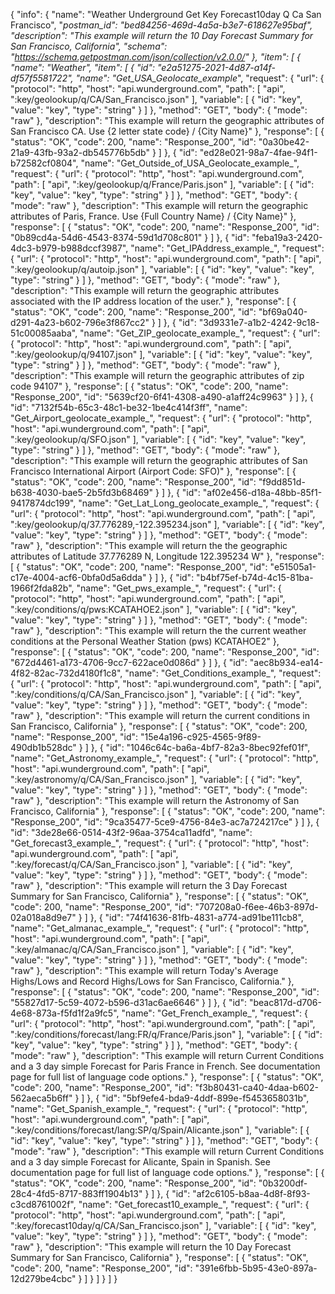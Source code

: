 {
  "info": {
    "name": "Weather Underground Get Key Forecast10day Q Ca San Francisco",
    "_postman_id": "bed84256-469d-4a5a-b3e7-618627e95baf",
    "description": "This example will return the 10 Day Forecast Summary for San Francisco, California",
    "schema": "https://schema.getpostman.com/json/collection/v2.0.0/"
  },
  "item": [
    {
      "name": "Weather",
      "item": [
        {
          "id": "e2a51275-2021-4d87-a14f-df57f5581722",
          "name": "Get_USA_Geolocate_example_",
          "request": {
            "url": {
              "protocol": "http",
              "host": "api.wunderground.com",
              "path": [
                "api",
                ":key/geolookup/q/CA/San_Francisco.json"
              ],
              "variable": [
                {
                  "id": "key",
                  "value": "key",
                  "type": "string"
                }
              ]
            },
            "method": "GET",
            "body": {
              "mode": "raw"
            },
            "description": "This example will return the geographic attributes of San Francisco CA.    Use {2 letter state code} /    {City Name}"
          },
          "response": [
            {
              "status": "OK",
              "code": 200,
              "name": "Response_200",
              "id": "0a30be42-21a9-43fb-93a2-db545776b5db"
            }
          ]
        },
        {
          "id": "ed28e021-98a7-4fae-94f1-b72582cf0804",
          "name": "Get_Outside_of_USA_Geolocate_example_",
          "request": {
            "url": {
              "protocol": "http",
              "host": "api.wunderground.com",
              "path": [
                "api",
                ":key/geolookup/q/France/Paris.json"
              ],
              "variable": [
                {
                  "id": "key",
                  "value": "key",
                  "type": "string"
                }
              ]
            },
            "method": "GET",
            "body": {
              "mode": "raw"
            },
            "description": "This example will return the geographic attributes of Paris, France. Use {Full Country Name} / {City Name}"
          },
          "response": [
            {
              "status": "OK",
              "code": 200,
              "name": "Response_200",
              "id": "0b89cd4a-54d6-4543-8374-59d1d708c801"
            }
          ]
        },
        {
          "id": "feba19a3-2420-4dc3-b979-b988dccf3987",
          "name": "Get_IPAddress_example_",
          "request": {
            "url": {
              "protocol": "http",
              "host": "api.wunderground.com",
              "path": [
                "api",
                ":key/geolookup/q/autoip.json"
              ],
              "variable": [
                {
                  "id": "key",
                  "value": "key",
                  "type": "string"
                }
              ]
            },
            "method": "GET",
            "body": {
              "mode": "raw"
            },
            "description": "This example will return the geographic attributes associated with the IP address location of the user."
          },
          "response": [
            {
              "status": "OK",
              "code": 200,
              "name": "Response_200",
              "id": "bf69a040-d291-4a23-b602-796e3f867cc2"
            }
          ]
        },
        {
          "id": "3d9331e7-a1b2-4242-9c18-51c00085aaba",
          "name": "Get_ZIP_geolocate_example_",
          "request": {
            "url": {
              "protocol": "http",
              "host": "api.wunderground.com",
              "path": [
                "api",
                ":key/geolookup/q/94107.json"
              ],
              "variable": [
                {
                  "id": "key",
                  "value": "key",
                  "type": "string"
                }
              ]
            },
            "method": "GET",
            "body": {
              "mode": "raw"
            },
            "description": "This example will return the geographic attributes of zip code 94107"
          },
          "response": [
            {
              "status": "OK",
              "code": 200,
              "name": "Response_200",
              "id": "5639cf20-6f41-4308-a490-a1aff24c9963"
            }
          ]
        },
        {
          "id": "7132f54b-65c3-48c1-be32-1be4c414f3ff",
          "name": "Get_Airport_geolocate_example_",
          "request": {
            "url": {
              "protocol": "http",
              "host": "api.wunderground.com",
              "path": [
                "api",
                ":key/geolookup/q/SFO.json"
              ],
              "variable": [
                {
                  "id": "key",
                  "value": "key",
                  "type": "string"
                }
              ]
            },
            "method": "GET",
            "body": {
              "mode": "raw"
            },
            "description": "This example will return the geographic attributes of San Francisco International Airport (Airport Code: SFO)"
          },
          "response": [
            {
              "status": "OK",
              "code": 200,
              "name": "Response_200",
              "id": "f9dd851d-b638-4030-bae5-2b5fd3b68469"
            }
          ]
        },
        {
          "id": "af02e456-d18a-48bb-85f1-9417874dc199",
          "name": "Get_Lat_Long_geolocate_example_",
          "request": {
            "url": {
              "protocol": "http",
              "host": "api.wunderground.com",
              "path": [
                "api",
                ":key/geolookup/q/37.776289,-122.395234.json"
              ],
              "variable": [
                {
                  "id": "key",
                  "value": "key",
                  "type": "string"
                }
              ]
            },
            "method": "GET",
            "body": {
              "mode": "raw"
            },
            "description": "This example will return the the geographic attributes of Latitude 37.776289 N, Longitude 122.395234 W"
          },
          "response": [
            {
              "status": "OK",
              "code": 200,
              "name": "Response_200",
              "id": "e51505a1-c17e-4004-acf6-0bfa0d5a6dda"
            }
          ]
        },
        {
          "id": "b4bf75ef-b74d-4c15-81ba-1966f2fda82b",
          "name": "Get_pws_example_",
          "request": {
            "url": {
              "protocol": "http",
              "host": "api.wunderground.com",
              "path": [
                "api",
                ":key/conditions/q/pws:KCATAHOE2.json"
              ],
              "variable": [
                {
                  "id": "key",
                  "value": "key",
                  "type": "string"
                }
              ]
            },
            "method": "GET",
            "body": {
              "mode": "raw"
            },
            "description": "This example will return the the current weather conditions at the Personal Weather Station (pws) KCATAHOE2"
          },
          "response": [
            {
              "status": "OK",
              "code": 200,
              "name": "Response_200",
              "id": "672d4461-a173-4706-9cc7-622ace0d086d"
            }
          ]
        },
        {
          "id": "aec8b934-ea14-4f82-82ac-732d4180f1c8",
          "name": "Get_Conditions_example_",
          "request": {
            "url": {
              "protocol": "http",
              "host": "api.wunderground.com",
              "path": [
                "api",
                ":key/conditions/q/CA/San_Francisco.json"
              ],
              "variable": [
                {
                  "id": "key",
                  "value": "key",
                  "type": "string"
                }
              ]
            },
            "method": "GET",
            "body": {
              "mode": "raw"
            },
            "description": "This example will return the current conditions in San Francisco, California"
          },
          "response": [
            {
              "status": "OK",
              "code": 200,
              "name": "Response_200",
              "id": "15e4a196-c925-4565-9f89-490db1b528dc"
            }
          ]
        },
        {
          "id": "1046c64c-ba6a-4bf7-82a3-8bec92fef01f",
          "name": "Get_Astronomy_example_",
          "request": {
            "url": {
              "protocol": "http",
              "host": "api.wunderground.com",
              "path": [
                "api",
                ":key/astronomy/q/CA/San_Francisco.json"
              ],
              "variable": [
                {
                  "id": "key",
                  "value": "key",
                  "type": "string"
                }
              ]
            },
            "method": "GET",
            "body": {
              "mode": "raw"
            },
            "description": "This example will return the Astronomy of San Francisco, California"
          },
          "response": [
            {
              "status": "OK",
              "code": 200,
              "name": "Response_200",
              "id": "9ca35477-5ce9-4756-84e3-ac7a724217ce"
            }
          ]
        },
        {
          "id": "3de28e66-0514-43f2-96aa-3754ca11adfd",
          "name": "Get_forecast3_example_",
          "request": {
            "url": {
              "protocol": "http",
              "host": "api.wunderground.com",
              "path": [
                "api",
                ":key/forecast/q/CA/San_Francisco.json"
              ],
              "variable": [
                {
                  "id": "key",
                  "value": "key",
                  "type": "string"
                }
              ]
            },
            "method": "GET",
            "body": {
              "mode": "raw"
            },
            "description": "This example will return the 3 Day Forecast Summary for San Francisco, California"
          },
          "response": [
            {
              "status": "OK",
              "code": 200,
              "name": "Response_200",
              "id": "707208a0-f6ee-46b3-897d-02a018a8d9e7"
            }
          ]
        },
        {
          "id": "74f41636-81fb-4831-a774-ad91be111cb8",
          "name": "Get_almanac_example_",
          "request": {
            "url": {
              "protocol": "http",
              "host": "api.wunderground.com",
              "path": [
                "api",
                ":key/almanac/q/CA/San_Francisco.json"
              ],
              "variable": [
                {
                  "id": "key",
                  "value": "key",
                  "type": "string"
                }
              ]
            },
            "method": "GET",
            "body": {
              "mode": "raw"
            },
            "description": "This example will return Today's Average Highs/Lows and Record Highs/Lows for San Francisco, California."
          },
          "response": [
            {
              "status": "OK",
              "code": 200,
              "name": "Response_200",
              "id": "55827d17-5c59-4072-b596-d31ac6ae6646"
            }
          ]
        },
        {
          "id": "beac817d-d706-4e68-873a-f5fd1f2a9fc5",
          "name": "Get_French_example_",
          "request": {
            "url": {
              "protocol": "http",
              "host": "api.wunderground.com",
              "path": [
                "api",
                ":key/conditions/forecast/lang:FR/q/France/Paris.json"
              ],
              "variable": [
                {
                  "id": "key",
                  "value": "key",
                  "type": "string"
                }
              ]
            },
            "method": "GET",
            "body": {
              "mode": "raw"
            },
            "description": "This example will return Current Conditions and a 3 day simple Forecast for Paris France in French. See documentation page for full list of language code options."
          },
          "response": [
            {
              "status": "OK",
              "code": 200,
              "name": "Response_200",
              "id": "f3b80431-ca40-4daa-b602-562aeca5b6ff"
            }
          ]
        },
        {
          "id": "5bf9efe4-bda9-4ddf-899e-f5453658031b",
          "name": "Get_Spanish_example_",
          "request": {
            "url": {
              "protocol": "http",
              "host": "api.wunderground.com",
              "path": [
                "api",
                ":key/conditions/forecast/lang:SP/q/Spain/Alicante.json"
              ],
              "variable": [
                {
                  "id": "key",
                  "value": "key",
                  "type": "string"
                }
              ]
            },
            "method": "GET",
            "body": {
              "mode": "raw"
            },
            "description": "This example will return Current Conditions and a 3 day simple Forecast for Alicante, Spain in Spanish. See documentation page for full list of language code options."
          },
          "response": [
            {
              "status": "OK",
              "code": 200,
              "name": "Response_200",
              "id": "0b3200df-28c4-4fd5-8717-883ff1904b13"
            }
          ]
        },
        {
          "id": "af2c6105-b8aa-4d8f-8f93-c3cd8761002f",
          "name": "Get_forecast10_example_",
          "request": {
            "url": {
              "protocol": "http",
              "host": "api.wunderground.com",
              "path": [
                "api",
                ":key/forecast10day/q/CA/San_Francisco.json"
              ],
              "variable": [
                {
                  "id": "key",
                  "value": "key",
                  "type": "string"
                }
              ]
            },
            "method": "GET",
            "body": {
              "mode": "raw"
            },
            "description": "This example will return the 10 Day Forecast Summary for San Francisco, California"
          },
          "response": [
            {
              "status": "OK",
              "code": 200,
              "name": "Response_200",
              "id": "391e6fbb-5b95-43e0-897a-12d279be4cbc"
            }
          ]
        }
      ]
    }
  ]
}